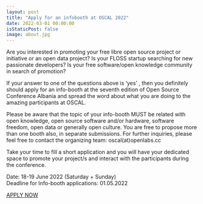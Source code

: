```yaml
---
layout: post
title: "Apply for an infobooth at OSCAL 2022"
date: 2022-03-01 00:00:00
isStaticPost: false
image: about.jpg
---
```


Are you interested in promoting your free libre open source project or initiative or an open data project? Is your FLOSS startup searching for new passionate developers? Is your free software/open knowledge community in search of promotion?

If your answer to one of the questions above is ‘yes’ , then you definitely should apply for an info-booth at the seventh edition of Open Source Conference Albania and spread the word about what you are doing to the amazing participants at OSCAL.

Please be aware that the topic of your info-booth MUST be related with open knowledge, open source software and/or hardware, software freedom, open data or generally open culture. You are free to propose more than one booth also, in separate submissions. For further inquiries, please feel free to contact the organizing team: oscal(at)openlabs.cc

Take your time to fill a short application and you will have your dedicated space to promote your project/s and interact with the participants during the conference.

Date: 18-19 June 2022 (Saturday + Sunday)  
Deadline for Info-booth applications: 01.05.2022

<p class="text-center">
<a href="https://osc.al/cfi" class="btn btn-primary waves-effect waves-button waves-light waves-float">APPLY NOW</a>
</p>
